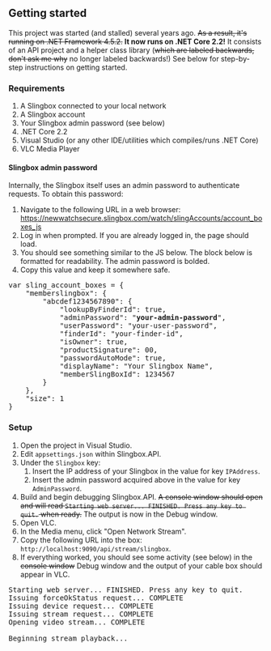 ## Getting started

This project was started (and stalled) several years ago. ~~As a result, it's running on .NET Framework 4.5.2.~~ **It now runs on .NET Core 2.2!** It consists of an API project and a helper class library (~~which are labeled backwards, don't ask me why~~ no longer labeled backwards!) See below for step-by-step instructions on getting started.

### Requirements

1. A Slingbox connected to your local network
1. A Slingbox account
1. Your Slingbox admin password (see below)
1. .NET Core 2.2
1. Visual Studio (or any other IDE/utilities which compiles/runs .NET Core)
1. VLC Media Player

#### Slingbox admin password

Internally, the Slingbox itself uses an admin password to authenticate requests. To obtain this password:

1. Navigate to the following URL in a web browser: https://newwatchsecure.slingbox.com/watch/slingAccounts/account_boxes_js
1. Log in when prompted. If you are already logged in, the page should load.
1. You should see something similar to the JS below. The block below is formatted for readability. The admin password is bolded.
1. Copy this value and keep it somewhere safe.
<pre>
var sling_account_boxes = {
	"memberslingbox": {
		"abcdef1234567890": {
			"lookupByFinderId": true,
			"adminPassword": "<b>your-admin-password</b>",
			"userPassword": "your-user-password",
			"finderId": "your-finder-id",
			"isOwner": true,
			"productSignature": 00,
			"passwordAutoMode": true,
			"displayName": "Your Slingbox Name",
			"memberSlingBoxId": 1234567
		}
	},
	"size": 1
}
</pre>

### Setup
1. Open the project in Visual Studio.
1. Edit `appsettings.json` within Slingbox.API.
1. Under the `Slingbox` key:
    1. Insert the IP address of your Slingbox in the value for key `IPAddress`.
    1. Insert the admin password acquired above in the value for key `AdminPassword`.
1. Build and begin debugging Slingbox.API. ~~A console window should open and will read `Starting web server... FINISHED. Press any key to quit.` when ready.~~ The output is now in the Debug window.
1. Open VLC.
1. In the Media menu, click "Open Network Stream".
1. Copy the following URL into the box: `http://localhost:9090/api/stream/slingbox`.
1. If everything worked, you should see some activity (see below) in the ~~console window~~ Debug window and the output of your cable box should appear in VLC.
<pre>
Starting web server... FINISHED. Press any key to quit.
Issuing forceOkStatus request... COMPLETE
Issuing device request... COMPLETE
Issuing stream request... COMPLETE
Opening video stream... COMPLETE

Beginning stream playback...
</pre>
